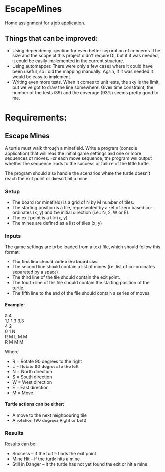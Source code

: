 # EscapeMines
Home assignment for a job application.

## Things that can be improved:
- Using dependency injection for even better separation of concerns. The size and the scope of this project didn't require DI,
but if it was needed, it could be easily implemented in the current structure.
- Using automapper. There were only a few cases where it could have been useful, so I did the mapping manually. Again, if
it was needed it would be easy to implement.
- Writing even more tests. When it comes to unit tests, the sky is the limit, but we've got to draw the line somewhere.
Given time constraint, the number of the tests (39) and the coverage (93%) seems pretty good to me.



# Requirements:
## Escape Mines
A turtle must walk through a minefield. Write a program (console application) that will
read the initial game settings and one or more sequences of moves. For each move
sequence, the program will output whether the sequence leads to the success or failure
of the little turtle.

The program should also handle the scenarios where the turtle doesn’t reach the exit
point or doesn’t hit a mine.

### Setup
- The board (or minefield) is a grid of N by M number of tiles.
- The starting position is a tile, represented by a set of zero based co-ordinates
(x, y) and the initial direction (i.e.: N, S, W or E).
- The exit point is a tile (x, y)
- The mines are defined as a list of tiles (x, y)

### Inputs
The game settings are to be loaded from a text file, which should follow this format:
- The first line should define the board size
- The second line should contain a list of mines (i.e. list of co-ordinates separated
by a space)
- The third line of the file should contain the exit point.
- The fourth line of the file should contain the starting position of the turtle.
- The fifth line to the end of the file should contain a series of moves.

#### Example:
5 4<br/>
1,1 1,3 3,3<br/>
4 2<br/>
0 1 N<br/>
R M L M M<br/>
R M M M<br/>

Where
- R = Rotate 90 degrees to the
right
- L = Rotate 90 degrees to the left
- N = North direction
- S = South direction
- W = West direction
- E = East direction
- M = Move

#### Turtle actions can be either:
- A move to the next neighbouring tile
- A rotation (90 degrees Right or Left)

### Results
Results can be:
- Success – if the turtle finds the exit point
- Mine Hit – if the turtle hits a mine
- Still in Danger – it the turtle has not yet found the exit or hit a mine 
